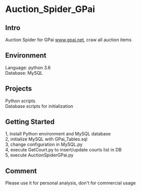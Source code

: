 # Auction_Spider_GPai 


## Intro
Auction Spider for GPai www.gpai.net, craw all auction items

## Environment
Language: python 3.6\
Database: MySQL

## Projects
Python scripts\
Database scripts for initialization

## Getting Started
1, install Python environment and MySQL database\
2, initialize MySQL with GPai_Tables.sql\
3, change configuration in MySQL.py\
4, execute GetCourt.py to insert/update courts list in DB\
5, execute AuctionSpiderGPai.py

## Comment
Please use it for personal analysis, don't for commercial usage
